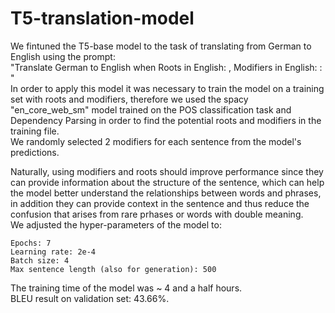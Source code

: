 # T5-translation-model
We fintuned the T5-base model to the task of translating from German to English using the prompt:<br> 
"Translate German to English when Roots in English: <ROOTS>, Modifiers in English: <MODIFIERS>: <GERMAN TEXT>"<br>
In order to apply this model it was necessary to train the model on a training set with roots and modifiers, therefore we used the spacy "en_core_web_sm" model trained on the POS classification task and Dependency Parsing in order to find the potential roots and modifiers in the training file.<br>
We randomly selected 2 modifiers for each sentence from the model's predictions.<br>

Naturally, using modifiers and roots should improve performance since they can provide information about the structure of the sentence, which can help the model better understand the relationships between words and phrases, in addition they can provide context in the sentence and thus reduce the confusion that arises from rare prhases or words with double meaning.<br>
We adjusted the hyper-parameters of the model to: <br>


```
Epochs: 7 
Learning rate: 2e-4 
Batch size: 4
Max sentence length (also for generation): 500
```

The training time of the model was ~ 4 and a half hours.<br>
BLEU result on validation set: 43.66%.  
